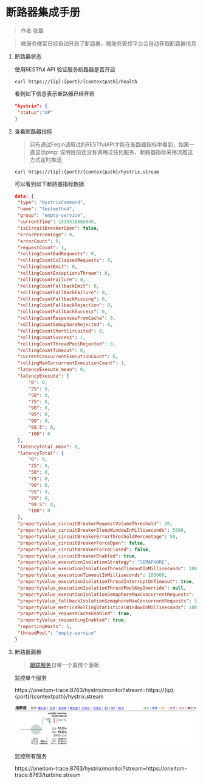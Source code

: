 # 断路器集成手册

> 作者 张磊

> 微服务框架已经自动开启了断路器，微服务管控平台会自动获取断路器信息

1. 断路器状态

   使用RESTful API 验证服务断路器是否开启

   ```shell
   curl https://{ip}:{port}/{contextpath}/health
   ```

   看到如下信息表示断路器已经开启

   ```json
   "hystrix": {
   	"status":"UP"
   }
   ```

2. 查看断路器指标

   > 只有通过Fegin调用过的RESTfulAPI才能在断路器指标中看到，如果一直显示ping: 说明目前还没有调用过任何服务，断路器指标采用流推送方式定时推送

   ```shell
   curl https://{ip}:{port}/{contextpath}/hystrix.stream
   ```

   可以看到如下断路器指标数据

   ```json
   data: {
   	"type": "HystrixCommand",
   	"name": "testmethod",
   	"group": "empty-service",
   	"currentTime": 1539318865645,
   	"isCircuitBreakerOpen": false,
   	"errorPercentage": 0,
   	"errorCount": 0,
   	"requestCount": 1,
   	"rollingCountBadRequests": 0,
   	"rollingCountCollapsedRequests": 0,
   	"rollingCountEmit": 0,
   	"rollingCountExceptionsThrown": 0,
   	"rollingCountFailure": 0,
   	"rollingCountFallbackEmit": 0,
   	"rollingCountFallbackFailure": 0,
   	"rollingCountFallbackMissing": 0,
   	"rollingCountFallbackRejection": 0,
   	"rollingCountFallbackSuccess": 0,
   	"rollingCountResponsesFromCache": 0,
   	"rollingCountSemaphoreRejected": 0,
   	"rollingCountShortCircuited": 0,
   	"rollingCountSuccess": 1,
   	"rollingCountThreadPoolRejected": 0,
   	"rollingCountTimeout": 0,
   	"currentConcurrentExecutionCount": 0,
   	"rollingMaxConcurrentExecutionCount": 1,
   	"latencyExecute_mean": 0,
   	"latencyExecute": {
   		"0": 0,
   		"25": 0,
   		"50": 0,
   		"75": 0,
   		"90": 0,
   		"95": 0,
   		"99": 0,
   		"99.5": 0,
   		"100": 0
   	},
   	"latencyTotal_mean": 0,
   	"latencyTotal": {
   		"0": 0,
   		"25": 0,
   		"50": 0,
   		"75": 0,
   		"90": 0,
   		"95": 0,
   		"99": 0,
   		"99.5": 0,
   		"100": 0
   	},
   	"propertyValue_circuitBreakerRequestVolumeThreshold": 20,
   	"propertyValue_circuitBreakerSleepWindowInMilliseconds": 5000,
   	"propertyValue_circuitBreakerErrorThresholdPercentage": 50,
   	"propertyValue_circuitBreakerForceOpen": false,
   	"propertyValue_circuitBreakerForceClosed": false,
   	"propertyValue_circuitBreakerEnabled": true,
   	"propertyValue_executionIsolationStrategy": "SEMAPHORE",
   	"propertyValue_executionIsolationThreadTimeoutInMilliseconds": 180000,
   	"propertyValue_executionTimeoutInMilliseconds": 180000,
   	"propertyValue_executionIsolationThreadInterruptOnTimeout": true,
   	"propertyValue_executionIsolationThreadPoolKeyOverride": null,
   	"propertyValue_executionIsolationSemaphoreMaxConcurrentRequests": 5000,
   	"propertyValue_fallbackIsolationSemaphoreMaxConcurrentRequests": 5000,
   	"propertyValue_metricsRollingStatisticalWindowInMilliseconds": 10000,
   	"propertyValue_requestCacheEnabled": true,
   	"propertyValue_requestLogEnabled": true,
   	"reportingHosts": 1,
   	"threadPool": "empty-service"
   }
   ```

3. 断路器面板

   > [跟踪服务](../../iplatform-common/TraceService.md)自带一个监控个面板

   监控单个服务

   https://oneitom-trace:8763/hystrix/monitor?stream=https://{ip}:{port}/{contextpath}/hystrix.stream

   ![hystrix-one.png](images/hystrix-one.png)

   监控所有服务

   https://oneitom-trace:8763/hystrix/monitor?stream=https://oneitom-trace:8763/turbine.stream

